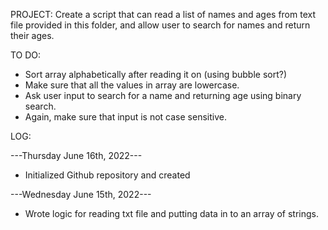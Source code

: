 PROJECT: Create a script that can read a list of names and ages from text file provided in this folder, and allow user to search for names and return their ages.

TO DO:
- Sort array alphabetically after reading it on (using bubble sort?)
- Make sure that all the values in array are lowercase.
- Ask user input to search for a name and returning age using binary search.
- Again, make sure that input is not case sensitive.


LOG:

---Thursday June 16th, 2022---
- Initialized Github repository and created


---Wednesday June 15th, 2022---
- Wrote logic for reading txt file and putting data in to an array of strings.

